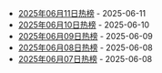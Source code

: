 * [2025年06月11日热榜](https://product-daily.haha.ai/posts/20250611) - 2025-06-11
* [2025年06月10日热榜](https://product-daily.haha.ai/posts/20250610) - 2025-06-10
* [2025年06月09日热榜](https://product-daily.haha.ai/posts/20250609) - 2025-06-09
* [2025年06月08日热榜](https://product-daily.haha.ai/posts/20250608) - 2025-06-08
* [2025年06月07日热榜](https://product-daily.haha.ai/posts/20250607) - 2025-06-08
